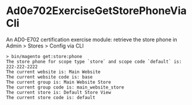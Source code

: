 # Ad0e702ExerciseGetStorePhoneViaCli
An AD0-E702 certification exercise module: retrieve the store phone in Admin > Stores > Config via CLI

```
> bin/magento get:store:phone
The store phone for scope type `store` and scope code `default` is: 222-222-2222
The current website is: Main Website
The current website code is: base
The current group is: Main Website Store
The current group code is: main_website_store
The current store is: Default Store View
The current store code is: default

```
